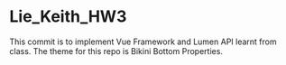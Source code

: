 # Lie_Keith_HW3
This commit is to implement Vue Framework and Lumen API learnt from class. The theme for this repo is Bikini Bottom Properties.
